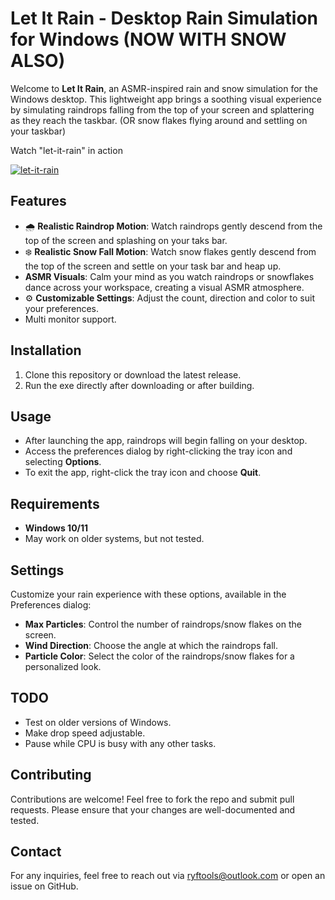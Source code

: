 # Let It Rain - Desktop Rain Simulation for Windows (NOW WITH SNOW ALSO)

Welcome to **Let It Rain**, an ASMR-inspired rain and snow simulation for the Windows desktop. This lightweight app brings a soothing visual experience by simulating raindrops falling from the top of your screen and splattering as they reach the taskbar. (OR snow flakes flying around and settling on your taskbar)

Watch "let-it-rain" in action

[![let-it-rain](https://markdown-videos-api.jorgenkh.no/url?url=https%3A%2F%2Fyoutu.be%2FEG98oerTAS4)](https://youtu.be/EG98oerTAS4)

## Features

- 🌧️ **Realistic Raindrop Motion**: Watch raindrops gently descend from the top of the screen and splashing on your taks bar.
- ❄️ **Realistic Snow Fall Motion**: Watch snow flakes gently descend from the top of the screen and settle on your task bar and heap up.
- **ASMR Visuals**: Calm your mind as you watch raindrops or snowflakes dance across your workspace, creating a visual ASMR atmosphere.
- ⚙️ **Customizable Settings**: Adjust the count, direction and color to suit your preferences.
- Multi monitor support.

## Installation

1. Clone this repository or download the latest release.
2. Run the exe directly after downloading or after building.

## Usage

- After launching the app, raindrops will begin falling on your desktop.
- Access the preferences dialog by right-clicking the tray icon and selecting **Options**.
- To exit the app, right-click the tray icon and choose **Quit**.

## Requirements

- **Windows 10/11**
- May work on older systems, but not tested.

## Settings

Customize your rain experience with these options, available in the Preferences dialog:
- **Max Particles**: Control the number of raindrops/snow flakes on the screen.
- **Wind Direction**: Choose the angle at which the raindrops fall.
- **Particle Color**: Select the color of the raindrops/snow flakes for a personalized look.

## TODO

- Test on older versions of Windows.
- Make drop speed adjustable.
- Pause while CPU is busy with any other tasks.

## Contributing

Contributions are welcome! Feel free to fork the repo and submit pull requests. Please ensure that your changes are well-documented and tested.


## Contact

For any inquiries, feel free to reach out via ryftools@outlook.com or open an issue on GitHub.
